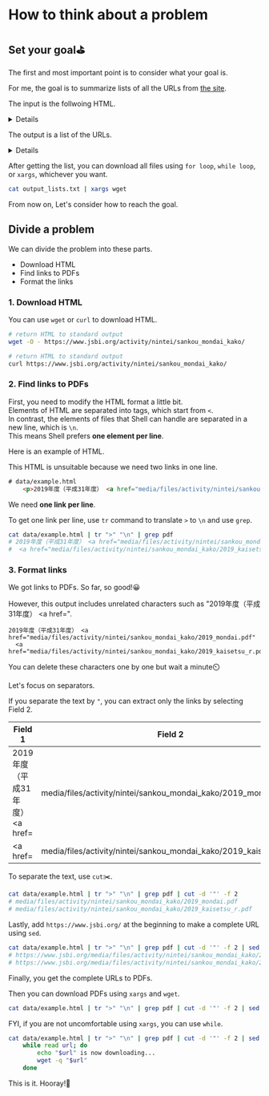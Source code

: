 # How to think about a problem

## Set your goal⛳

The first and most important point is to consider what your goal is.

For me, the goal is to summarize lists of all the URLs from [the site](https://www.jsbi.org/activity/nintei/sankou_mondai_kako/).  

The input is the follwoing HTML.  

<details>
<summary>Details</summary>

### Input: HTML

```html
<!DOCTYPE html>
<html lang="ja">
<head>
    <meta charset="utf-8">
    <meta name="viewport" content="width=device-width, initial-scale=1" />
    <meta name="format-detection" content="telephone=no" />
    <meta http-equiv="X-UA-Compatible" content="IE=edge">
    <title>参考問題・過去問 | Japanese Society for Bioinformatics - JSBi</title>

(~~~Omitted 中略~~~)

    <p>過去の問題・解説</p>

    <p>2021年度（令和3年度） <a href="media/files/activity/nintei/sankou_mondai_kako/2021%E8%A7%A3%E8%AA%AC.pdf" style="margin-right: 5px; margin-left: 5px; background-color: rgb(255, 255, 255);">解説</a></p>

    <p>2020年度（令和2年度）※2020年度より解説のみの掲載となりました。 <a href="media/files/2020%E8%A7%A3%E8%AA%AC.pdf">解説</a></p>

    <p>2019年度（平成31年度） <a href="media/files/activity/nintei/sankou_mondai_kako/2019_mondai.pdf">問題</a> <a href="media/files/activity/nintei/sankou_mondai_kako/2019_kaisetsu_r.pdf">解説</a></p>

    <p>2018年度（平成30年度） <a href="media/files/activity/nintei/sankou_mondai_kako/2018_H30_mondai.pdf">問題</a> <a href="media/files/activity/nintei/sankou_mondai_kako/2018_H30_kaisetsu.pdf">解説</a></p>

    <p>2017年度（平成29年度） <a href="media/files/activity/nintei/sankou_mondai_kako/2017_H29_mondai.pdf">問題</a> <a href="media/files/activity/nintei/sankou_mondai_kako/2017_H29_kaisetsu.pdf">解説</a></p>

    <p><span style="color:#FF0000;"><strong>※2017年度出題 問18について、解説に以下補足をいたします。</strong></span></p>

    <p><span style="color:#FF0000;">一般に単為生殖は有性生殖の一形態とされること<wbr />が多いが、子の遺伝子セットが親のものと同一になるという点で無<wbr />性生殖に含める立場もある。<wbr />その点で選択肢3は曖昧さがあったが、選択肢１は明らかに不適切<wbr />であることから、こちらを正解とする。</span><span style="font-size: 11px;">（解説文には後日追記をいたします）</span></p>

    <p>2016年度（平成28年度） <a href="media/files/activity/nintei/sankou_mondai_kako/2016_H28_mondai.pdf">問題</a> <a href="media/files/activity/nintei/sankou_mondai_kako/2016_H28_kaisetsu.pdf">解説</a></p>

    <p>2015年度（平成27年度） <a href="media/files/activity/nintei/sankou_mondai_kako/2015_H27_mondai.pdf">問題</a> <a href="media/files/activity/nintei/sankou_mondai_kako/2015_H27_kaisetsu.pdf">解説</a></p>

    <p>2014年度（平成26年度） <a href="media/files/activity/nintei/sankou_mondai_kako/2014_H26_mondai.pdf">問題</a> <a href="media/files/activity/nintei/sankou_mondai_kako/2014_H26_kaisetsu.pdf">解説</a></p>

    <p>2013年度（平成25年度） <a href="media/files/activity/nintei/sankou_mondai_kako/2013_H25_mondai.pdf">問題</a> <a href="media/files/activity/nintei/sankou_mondai_kako/2013_H25_kaisetsu.pdf">解説</a></p>

    <p>2012年度（平成24年度） <a href="media/files/activity/nintei/sankou_mondai_kako/2012_H24_mondai.pdf">問題</a> <a href="media/files/activity/nintei/sankou_mondai_kako/2012_H24_kaisetsu.pdf">解説</a></p>

    <p>2011年度（平成23年度） <a href="media/files/activity/nintei/sankou_mondai_kako/2011_H23_mondai.pdf">問題</a> <a href="media/files/activity/nintei/sankou_mondai_kako/2011_H23_kaisetsu.pdf">解説</a></p>

    <p>2010年度（平成22年度） <a href="media/files/activity/nintei/sankou_mondai_kako/2010_H22_mondai.pdf">問題</a> <a href="media/files/activity/nintei/sankou_mondai_kako/2010_H22_kaisetsu.pdf">解説</a></p>

    <p>2009年度（平成21年度） <a href="media/files/activity/nintei/sankou_mondai_kako/2009_H21_mondai_kaitou_ver2.pdf">問題</a> <a href="media/files/activity/nintei/sankou_mondai_kako/2009_H21_kaisetsu.pdf">解説</a></p>

    <p>2008年度（平成20年度） <a href="media/files/activity/nintei/sankou_mondai_kako/2008_H20_mondai_kaitou.pdf">問題と解答</a></p>

    <p>2007年度（平成19年度） <a href="media/files/activity/nintei/sankou_mondai_kako/2007_H19_mondai_kaitou.pdf">問題と解答</a></p>
</div>

(~~~Omitted 以下略~~~)
```
</details>

The output is a list of the URLs.

<details>
<summary>Details</summary>

### Output: URLs of the PDFs

```text
https://www.jsbi.org/media/files/activity/nintei/sankou_mondai_kako/2019_mondai.pdf
https://www.jsbi.org/media/files/activity/nintei/sankou_mondai_kako/2019_kaisetsu_r.pdf
https://www.jsbi.org/media/files/activity/nintei/sankou_mondai_kako/2018_H30_mondai.pdf
https://www.jsbi.org/media/files/activity/nintei/sankou_mondai_kako/2018_H30_kaisetsu.pdf
https://www.jsbi.org/media/files/activity/nintei/sankou_mondai_kako/2017_H29_mondai.pdf
https://www.jsbi.org/media/files/activity/nintei/sankou_mondai_kako/2017_H29_kaisetsu.pdf
https://www.jsbi.org/media/files/activity/nintei/sankou_mondai_kako/2016_H28_mondai.pdf
https://www.jsbi.org/media/files/activity/nintei/sankou_mondai_kako/2016_H28_kaisetsu.pdf
https://www.jsbi.org/media/files/activity/nintei/sankou_mondai_kako/2015_H27_mondai.pdf
https://www.jsbi.org/media/files/activity/nintei/sankou_mondai_kako/2015_H27_kaisetsu.pdf
https://www.jsbi.org/media/files/activity/nintei/sankou_mondai_kako/2014_H26_mondai.pdf
https://www.jsbi.org/media/files/activity/nintei/sankou_mondai_kako/2014_H26_kaisetsu.pdf
https://www.jsbi.org/media/files/activity/nintei/sankou_mondai_kako/2013_H25_mondai.pdf
https://www.jsbi.org/media/files/activity/nintei/sankou_mondai_kako/2013_H25_kaisetsu.pdf
https://www.jsbi.org/media/files/activity/nintei/sankou_mondai_kako/2012_H24_mondai.pdf
https://www.jsbi.org/media/files/activity/nintei/sankou_mondai_kako/2012_H24_kaisetsu.pdf
https://www.jsbi.org/media/files/activity/nintei/sankou_mondai_kako/2011_H23_mondai.pdf
https://www.jsbi.org/media/files/activity/nintei/sankou_mondai_kako/2011_H23_kaisetsu.pdf
https://www.jsbi.org/media/files/activity/nintei/sankou_mondai_kako/2010_H22_mondai.pdf
https://www.jsbi.org/media/files/activity/nintei/sankou_mondai_kako/2010_H22_kaisetsu.pdf
https://www.jsbi.org/media/files/activity/nintei/sankou_mondai_kako/2009_H21_mondai_kaitou_ver2.pdf
https://www.jsbi.org/media/files/activity/nintei/sankou_mondai_kako/2009_H21_kaisetsu.pdf
https://www.jsbi.org/media/files/activity/nintei/sankou_mondai_kako/2008_H20_mondai_kaitou.pdf
https://www.jsbi.org/media/files/activity/nintei/sankou_mondai_kako/2007_H19_mondai_kaitou.pdf
```

</details>

After getting the list, you can download all files using `for loop`, `while loop`, or `xargs`, whichever you want.

```bash
cat output_lists.txt | xargs wget
```


From now on, Let's consider how to reach the goal.


## Divide a problem

We can divide the problem into these parts.

- Download HTML
- Find links to PDFs
- Format the links

### 1. Download HTML

You can use `wget` or `curl` to download HTML.

```bash
# return HTML to standard output
wget -O - https://www.jsbi.org/activity/nintei/sankou_mondai_kako/
```

```bash
# return HTML to standard output
curl https://www.jsbi.org/activity/nintei/sankou_mondai_kako/
```

### 2. Find links to PDFs

First, you need to modify the HTML format a little bit.  
Elements of HTML are separated into tags, which start from `<`.  
In contrast, the elements of files that Shell can handle are separated in a new line, which is `\n`.  
This means Shell prefers **one element per line**.

Here is an example of HTML.  

This HTML is unsuitable because we need two links in one line.  

```html
# data/example.html
    <p>2019年度（平成31年度） <a href="media/files/activity/nintei/sankou_mondai_kako/2019_mondai.pdf">問題</a> <a href="media/files/activity/nintei/sankou_mondai_kako/2019_kaisetsu_r.pdf">解説</a></p>
```

We need **one link per line**.

To get one link per line, use `tr` command to translate `>` to `\n` and use `grep`.

```bash
cat data/example.html | tr ">" "\n" | grep pdf
# 2019年度（平成31年度） <a href="media/files/activity/nintei/sankou_mondai_kako/2019_mondai.pdf"
#  <a href="media/files/activity/nintei/sankou_mondai_kako/2019_kaisetsu_r.pdf"
```

### 3. Format links

We got links to PDFs. So far, so good!😀  

However, this output includes unrelated characters such as "2019年度（平成31年度） <a href=".  

```text
2019年度（平成31年度） <a href="media/files/activity/nintei/sankou_mondai_kako/2019_mondai.pdf"
  <a href="media/files/activity/nintei/sankou_mondai_kako/2019_kaisetsu_r.pdf"
```

You can delete these characters one by one but wait a minute⏲️

Let's focus on separators.

If you separate the text by `"`, you can extract only the links by selecting Field 2.

| Field 1                         | Field 2                                                            | Field 3 |
| ------------------------------- | ------------------------------------------------------------------ | ------- |
| 2019年度（平成31年度） <a href= | media/files/activity/nintei/sankou_mondai_kako/2019_mondai.pdf     |         |
| <a href=                        | media/files/activity/nintei/sankou_mondai_kako/2019_kaisetsu_r.pdf |         |

To separate the text, use `cut`✂️.

```bash
cat data/example.html | tr ">" "\n" | grep pdf | cut -d '"' -f 2
# media/files/activity/nintei/sankou_mondai_kako/2019_mondai.pdf
# media/files/activity/nintei/sankou_mondai_kako/2019_kaisetsu_r.pdf
```

Lastly, add `https://www.jsbi.org/` at the beginning to make a complete URL using `sed`.

```bash
cat data/example.html | tr ">" "\n" | grep pdf | cut -d '"' -f 2 | sed "s|^|https://www.jsbi.org/|"
# https://www.jsbi.org/media/files/activity/nintei/sankou_mondai_kako/2019_mondai.pdf
# https://www.jsbi.org/media/files/activity/nintei/sankou_mondai_kako/2019_kaisetsu_r.pdf
```

Finally, you get the complete URLs to PDFs.

Then you can download PDFs using `xargs` and `wget`.

```bash
cat data/example.html | tr ">" "\n" | grep pdf | cut -d '"' -f 2 | sed "s|^|https://www.jsbi.org/|" | xargs wget
```

FYI, if you are not uncomfortable using `xargs`, you can use `while`.

```bash
cat data/example.html | tr ">" "\n" | grep pdf | cut -d '"' -f 2 | sed "s|^|https://www.jsbi.org/|" |
    while read url; do
        echo "$url" is now downloading...
        wget -q "$url"
    done
```


This is it. Hooray!🎉
